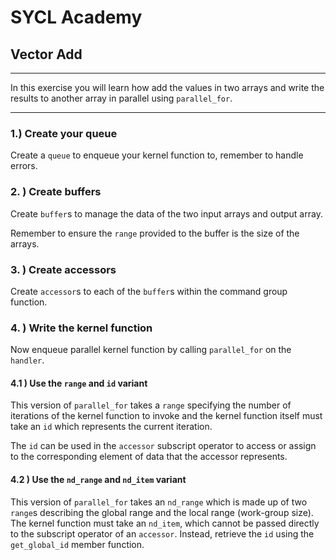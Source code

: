 # SYCL Academy

## Vector Add

---

In this exercise you will learn how add the values in two arrays and write the
results to another array in parallel using `parallel_for`.

---

### 1.) Create your queue

Create a `queue` to enqueue your kernel function to, remember to handle errors.

### 2. ) Create buffers

Create `buffer`s to manage the data of the two input arrays and output array.

Remember to ensure the `range` provided to the buffer is the size of the arrays.

### 3. ) Create accessors

Create `accessor`s to each of the `buffer`s within the command group function.

### 4. ) Write the kernel function

Now enqueue parallel kernel function by calling `parallel_for` on the `handler`.

#### 4.1 ) Use the `range` and `id` variant
This version of `parallel_for` takes a `range` specifying the number of
iterations of the kernel function to invoke and the kernel function itself must
take an `id` which represents the current iteration.

The `id` can be used in the `accessor` subscript operator to access or assign to
the corresponding element of data that the accessor represents.

#### 4.2 ) Use the `nd_range` and `nd_item` variant
This version of `parallel_for` takes an `nd_range` which is made up of two
`range`s describing the global range and the local range (work-group size). The
kernel function must take an `nd_item`, which cannot be passed directly to the
subscript operator of an `accessor`. Instead, retrieve the `id` using the
`get_global_id` member function.
